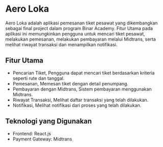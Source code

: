 # Aero Loka  

Aero Loka adalah aplikasi pemesanan tiket pesawat yang dikembangkan sebagai final project dalam program Binar Academy. Fitur Utama pada aplikasi ini memungkinkan pengguna untuk mencari tiket pesawat, melakukan pemesanan, melakukan pembayaran melalui Midtrans, serta melihat riwayat transaksi dan menampilkan notifikasi.  

## Fitur Utama  
- Pencarian Tiket, Pengguna dapat mencari tiket berdasarkan kriteria seperti rute dan tanggal.  
- Pemesanan, Memesan tiket dengan detail penumpang.  
- Pembayaran dengan Midtrans, Sistem pembayaran menggunakan Midtrans.  
- Riwayat Transaksi, Melihat daftar transaksi yang telah dilakukan.  
- Notifikasi, Melihat notifikasi dari proses yang telah dilakukan.

## Teknologi yang Digunakan  
- Frontend: React.js  
- Payment Gateway: Midtrans  